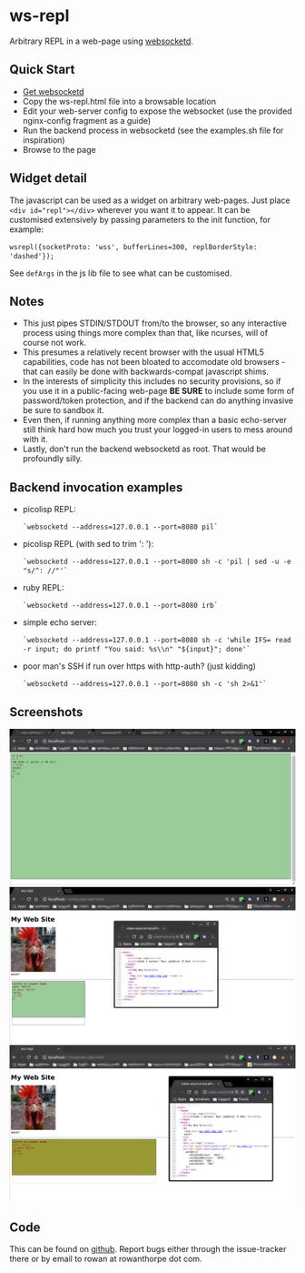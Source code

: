 ws-repl
=======

Arbitrary REPL in a web-page using [websocketd](https://github.com/joewalnes/websocketd).

Quick Start
-----------

* [Get websocketd](https://github.com/joewalnes/websocketd/wiki/Download-and-install)
* Copy the ws-repl.html file into a browsable location
* Edit your web-server config to expose the websocket (use the provided nginx-config fragment as a guide)
* Run the backend process in websocketd (see the examples.sh file for inspiration)
* Browse to the page

Widget detail
-------------

The javascript can be used as a widget on arbitrary web-pages. Just place `<div id="repl"></div>` wherever you want it to appear.
It can be customised extensively by passing parameters to the init function, for example:

```
wsrepl({socketProto: 'wss', bufferLines=300, replBorderStyle: 'dashed'});
```

See `defArgs` in the js lib file to see what can be customised.

Notes
-----

* This just pipes STDIN/STDOUT from/to the browser, so any interactive process using things more complex than that, like ncurses,
  will of course not work.
* This presumes a relatively recent browser with the usual HTML5 capabilities, code has not been bloated to accomodate old
  browsers - that can easily be done with backwards-compat javascript shims.
* In the interests of simplicity this includes no security provisions, so if you use it in a public-facing web-page **BE SURE**
  to include some form of password/token protection, and if the backend can do anything invasive be sure to sandbox it.
* Even then, if running anything more complex than a basic echo-server still think hard how much you trust your logged-in users
  to mess around with it.
* Lastly, don't run the backend websocketd as root. That would be profoundly silly.

Backend invocation examples
---------------------------

* picolisp REPL:

      `websocketd --address=127.0.0.1 --port=8080 pil`

* picolisp REPL (with sed to trim ': '):

      `websocketd --address=127.0.0.1 --port=8080 sh -c 'pil | sed -u -e "s/^: //"'`

* ruby REPL:

      `websocketd --address=127.0.0.1 --port=8080 irb`

* simple echo server:

      `websocketd --address=127.0.0.1 --port=8080 sh -c 'while IFS= read -r input; do printf "You said: %s\\n" "${input}"; done'`

* poor man's SSH if run over https with http-auth? (just kidding)

      `websocketd --address=127.0.0.1 --port=8080 sh -c 'sh 2>&1'`

Screenshots
-----------

![ws-repl screenshot](./ws-repl-screenshot1.png)
![ws-repl screenshot](./ws-repl-screenshot2.png)
![ws-repl screenshot](./ws-repl-screenshot3.png)

Code
----

This can be found on [github](https://github.com/rowanthorpe/ws-repl). Report bugs either through the issue-tracker there or by
email to rowan at rowanthorpe dot com.

